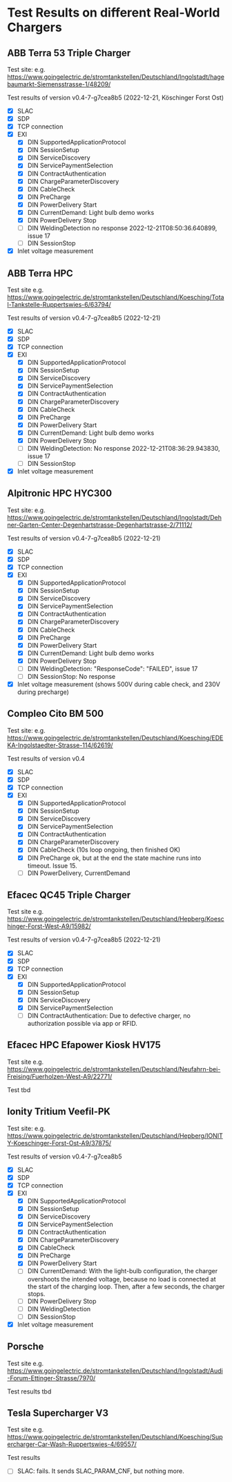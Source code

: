 # Test Results on different Real-World Chargers

## ABB Terra 53 Triple Charger

Test site: e.g. https://www.goingelectric.de/stromtankstellen/Deutschland/Ingolstadt/hagebaumarkt-Siemensstrasse-1/48209/

Test results of version v0.4-7-g7cea8b5 (2022-12-21, Köschinger Forst Ost)
- [x] SLAC
- [x] SDP
- [x] TCP connection
- [x] EXI
    - [x] DIN SupportedApplicationProtocol
	- [x] DIN SessionSetup
	- [x] DIN ServiceDiscovery
	- [x] DIN ServicePaymentSelection
	- [x] DIN ContractAuthentication
	- [x] DIN ChargeParameterDiscovery
	- [x] DIN CableCheck
	- [x] DIN PreCharge
	- [x] DIN PowerDelivery Start
	- [x] DIN CurrentDemand: Light bulb demo works
	- [x] DIN PowerDelivery Stop
	- [ ] DIN WeldingDetection no response 2022-12-21T08:50:36.640899, issue 17
	- [ ] DIN SessionStop
- [x] Inlet voltage measurement

## ABB Terra HPC

Test site e.g. https://www.goingelectric.de/stromtankstellen/Deutschland/Koesching/Total-Tankstelle-Ruppertswies-6/63794/

Test results of version v0.4-7-g7cea8b5 (2022-12-21)
- [x] SLAC
- [x] SDP
- [x] TCP connection
- [x] EXI
    - [x] DIN SupportedApplicationProtocol
	- [x] DIN SessionSetup
	- [x] DIN ServiceDiscovery
	- [x] DIN ServicePaymentSelection
	- [x] DIN ContractAuthentication
	- [x] DIN ChargeParameterDiscovery
	- [x] DIN CableCheck
	- [x] DIN PreCharge
	- [x] DIN PowerDelivery Start
	- [x] DIN CurrentDemand: Light bulb demo works
	- [x] DIN PowerDelivery Stop
	- [ ] DIN WeldingDetection: No response 2022-12-21T08:36:29.943830, issue 17
	- [ ] DIN SessionStop
- [x] Inlet voltage measurement

## Alpitronic HPC HYC300

Test site: e.g. https://www.goingelectric.de/stromtankstellen/Deutschland/Ingolstadt/Dehner-Garten-Center-Degenhartstrasse-Degenhartstrasse-2/71112/

Test results of version v0.4-7-g7cea8b5 (2022-12-21)
- [x] SLAC
- [x] SDP
- [x] TCP connection
- [x] EXI
    - [x] DIN SupportedApplicationProtocol
	- [x] DIN SessionSetup
	- [x] DIN ServiceDiscovery
	- [x] DIN ServicePaymentSelection
	- [x] DIN ContractAuthentication
	- [x] DIN ChargeParameterDiscovery
	- [x] DIN CableCheck
	- [x] DIN PreCharge
	- [x] DIN PowerDelivery Start
	- [x] DIN CurrentDemand: Light bulb demo works
	- [x] DIN PowerDelivery Stop
	- [ ] DIN WeldingDetection: "ResponseCode": "FAILED", issue 17
	- [ ] DIN SessionStop: No response
- [x] Inlet voltage measurement (shows 500V during cable check, and 230V during precharge)

## Compleo Cito BM 500

Test site: e.g. https://www.goingelectric.de/stromtankstellen/Deutschland/Koesching/EDEKA-Ingolstaedter-Strasse-114/62619/

Test results of version v0.4
- [x] SLAC
- [x] SDP
- [x] TCP connection
- [x] EXI
    - [x] DIN SupportedApplicationProtocol
	- [x] DIN SessionSetup
	- [x] DIN ServiceDiscovery
	- [x] DIN ServicePaymentSelection
	- [x] DIN ContractAuthentication
	- [x] DIN ChargeParameterDiscovery
	- [x] DIN CableCheck (10s loop ongoing, then finished OK)
	- [x] DIN PreCharge ok, but at the end the state machine runs into timeout. Issue 15.
	- [ ] DIN PowerDelivery, CurrentDemand

## Efacec QC45 Triple Charger

Test site e.g. https://www.goingelectric.de/stromtankstellen/Deutschland/Hepberg/Koeschinger-Forst-West-A9/15982/

Test results of version v0.4-7-g7cea8b5 (2022-12-21)
- [x] SLAC
- [x] SDP
- [x] TCP connection
- [x] EXI
    - [x] DIN SupportedApplicationProtocol
	- [x] DIN SessionSetup
	- [x] DIN ServiceDiscovery
	- [x] DIN ServicePaymentSelection
	- [ ] DIN ContractAuthentication: Due to defective charger, no authorization possible via app or RFID.

## Efacec HPC Efapower Kiosk HV175

Test site e.g. https://www.goingelectric.de/stromtankstellen/Deutschland/Neufahrn-bei-Freising/Fuerholzen-West-A9/22771/

Test tbd

## Ionity Tritium Veefil-PK

Test site: e.g. https://www.goingelectric.de/stromtankstellen/Deutschland/Hepberg/IONITY-Koeschinger-Forst-Ost-A9/37875/

Test results of version v0.4-7-g7cea8b5
- [x] SLAC
- [x] SDP
- [x] TCP connection
- [x] EXI
    - [x] DIN SupportedApplicationProtocol
	- [x] DIN SessionSetup
	- [x] DIN ServiceDiscovery
	- [x] DIN ServicePaymentSelection
	- [x] DIN ContractAuthentication
	- [x] DIN ChargeParameterDiscovery
	- [x] DIN CableCheck
	- [x] DIN PreCharge
	- [x] DIN PowerDelivery Start
	- [ ] DIN CurrentDemand: With the light-bulb configuration, the charger overshoots the intended voltage, because no load is connected at the start of the charging loop. Then, after a few seconds, the charger stops.
	- [ ] DIN PowerDelivery Stop
	- [ ] DIN WeldingDetection
	- [ ] DIN SessionStop
- [x] Inlet voltage measurement

## Porsche

Test site e.g. https://www.goingelectric.de/stromtankstellen/Deutschland/Ingolstadt/Audi-Forum-Ettinger-Strasse/7970/

Test results tbd

## Tesla Supercharger V3

Test site e.g. https://www.goingelectric.de/stromtankstellen/Deutschland/Koesching/Supercharger-Car-Wash-Ruppertswies-4/69557/

Test results
- [ ] SLAC: fails. It sends SLAC_PARAM_CNF, but nothing more.

